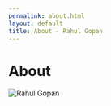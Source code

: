 ```yaml
---
permalink: about.html
layout: default
title: About - Rahul Gopan
---
```

# About

<img src="/images/" class="inline-left" title="Rahul Gopan" alt="Rahul Gopan" />


[github]: https://github.com
[writing]: /blog

<head>
<style>
.clip-circle{
  background:url(https://lh5.googleusercontent.com/-UL-JhrZjFi4/UcCSPclrNZI/AAAAAAAABZI/HgqJTFcJ7D8/w800-h533-no/Baboon_Wikimedia.jpg) no-repeat;
  background-size:720px 480px;
  background-position:-160px 0px;
  height:480px;
  width:480px;
  border-radius:50%;
  overflow:hidden;
  margin:auto;
</style>
</head>
<body>
<div class="clip-circle"></div>
</body>
